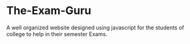 # The-Exam-Guru
A well organized website designed using javascript for the students of college to help in their semester Exams.
